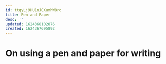 ```yaml
---
id: ttqyLj9HU1nJCXumhW8ro
title: Pen and Paper
desc: ''
updated: 1624368102876
created: 1624367695892
---
```


# On using a pen and paper for writing


